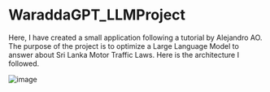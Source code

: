 # WaraddaGPT_LLMProject

Here, I have created a small application following a tutorial by Alejandro AO. The purpose of the project is to optimize a Large Language Model to answer about Sri Lanka Motor Traffic Laws. Here is the architecture I followed. 

![image](https://github.com/kanishkaRandunu/WaraddaGPT_LLMProject/assets/29160859/06f06460-4ccf-41f1-9454-cda8e1cba9a2)

